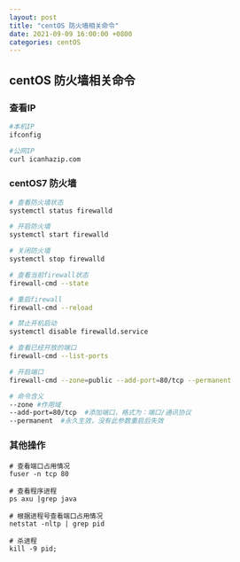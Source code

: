 ```yaml
---
layout: post
title: "centOS 防火墙相关命令"
date: 2021-09-09 16:00:00 +0800
categories: centOS
---
```


## centOS 防火墙相关命令



### 查看IP

```bash
#本机IP
ifconfig

#公网IP
curl icanhazip.com
```

### centOS7 防火墙

```bash
# 查看防火墙状态
systemctl status firewalld

# 开启防火墙
systemctl start firewalld

# 关闭防火墙
systemctl stop firewalld

# 查看当前firewall状态
firewall-cmd --state

# 重启firewall
firewall-cmd --reload

# 禁止开机启动
systemctl disable firewalld.service 

# 查看已经开放的端口
firewall-cmd --list-ports

# 开启端口
firewall-cmd --zone=public --add-port=80/tcp --permanent

# 命令含义
--zone #作用域
--add-port=80/tcp  #添加端口，格式为：端口/通讯协议
--permanent  #永久生效，没有此参数重启后失效
```

### 其他操作

```shell
# 查看端口占用情况
fuser -n tcp 80

# 查看程序进程
ps axu |grep java

# 根据进程号查看端口占用情况
netstat -nltp | grep pid

# 杀进程
kill -9 pid;
```























